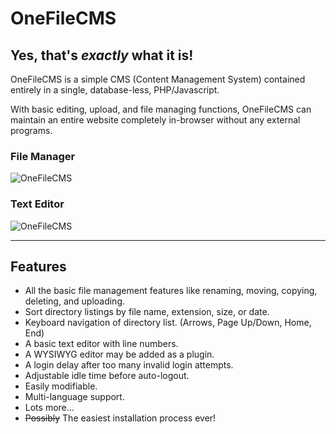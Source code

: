 # OneFileCMS

## Yes, that's *exactly* what it is!

OneFileCMS is a simple CMS (Content Management System) contained entirely in a single, database-less, PHP/Javascript.

With basic editing, upload, and file managing functions, OneFileCMS can maintain an entire website completely in-browser without any external programs.

### File Manager
![OneFileCMS](http://self-evident.github.com/OneFileCMS/images/OFCMS_screenshot.04.png)

### Text Editor
![OneFileCMS](http://self-evident.github.com/OneFileCMS/images/OFCMS_screenshot_edit.02.png)

--------------------------------------------------------------------------------
## Features
 
- All the basic file management features like renaming, moving, copying, deleting, and uploading.
- Sort directory listings by file name, extension, size, or date.
- Keyboard navigation of directory list. (Arrows, Page Up/Down, Home, End)
- A basic text editor with line numbers.
- A WYSIWYG editor may be added as a plugin.
- A login delay after too many invalid login attempts.
- Adjustable idle time before auto-logout.
- Easily modifiable.
- Multi-language support.
- Lots more...
- <del>Possibly</del> The easiest installation process ever!
